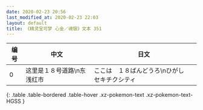 ```yaml
---
date: 2020-02-23 20:56
last_modified_at: 2020-02-23 22:03
layout: default
title: 《精灵宝可梦 心金／魂银》文本 351
---
```

| 编号 | 中文 | 日文 |
| ---- | ---- | ---- |
| 0 | 这里是１８号道路\n东　浅红市 | ここは　１８ばんどうろ\nひがし　セキチクシティ |
{: .table .table-bordered .table-hover .xz-pokemon-text .xz-pokemon-text-HGSS }